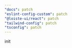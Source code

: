 ```yaml
---
"docs": patch
"eslint-config-custom": patch
"@loiste-ui/react": patch
"tailwind-config": patch
"tsconfig": patch
---
```


init

